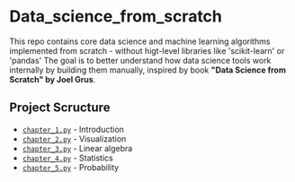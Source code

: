 # Data_science_from_scratch
This repo contains core data science and machine learning algorithms implemented from scratch - without higt-level libraries like 'scikit-learn' or 'pandas'
The goal is to better understand how data science tools work internally by building them manually, inspired by book **"Data Science from Scratch" by Joel Grus**.

## Project Scructure

- [`chapter_1.py`](https://github.com/bohdin/Data_science_from_scratch/blob/main/Introduction.ipynb) - Introduction
- [`chapter_2.py`](https://github.com/bohdin/Data_science_from_scratch/blob/main/Introduction.ipynb) - Visualization
- [`chapter_3.py`](https://github.com/bohdin/Data_science_from_scratch/blob/main/Introduction.ipynb) - Linear algebra
- [`chapter_4.py`](https://github.com/bohdin/Data_science_from_scratch/blob/main/Introduction.ipynb) - Statistics
- [`chapter_5.py`](https://github.com/bohdin/Data_science_from_scratch/blob/main/Introduction.ipynb) - Probability
